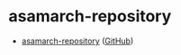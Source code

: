 # asamarch-repository

* [asamarch-repository](https://samwhelp.github.io/asamarch-repository/) ([GitHub](https://github.com/samwhelp/asamarch-repository))
